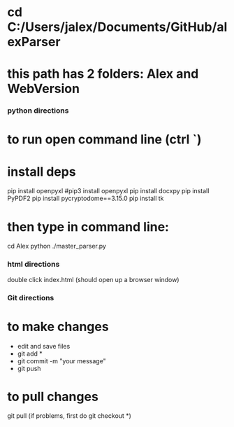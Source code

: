 # cd C:/Users/jalex/Documents/GitHub/alexParser
# this path has 2 folders: Alex and WebVersion

### python directions
# to run open command line (ctrl `)

# install deps
pip install openpyxl
#pip3 install openpyxl
pip install docxpy
pip install PyPDF2
pip install pycryptodome==3.15.0
pip install tk

# then type in command line: 
cd Alex
python ./master_parser.py


### html directions
double click index.html (should open up a browser window)


### Git directions
# to make changes
- edit and save files
- git add *
- git commit -m "your message"
- git push

# to pull changes
git pull
(if problems, first do git checkout *)
